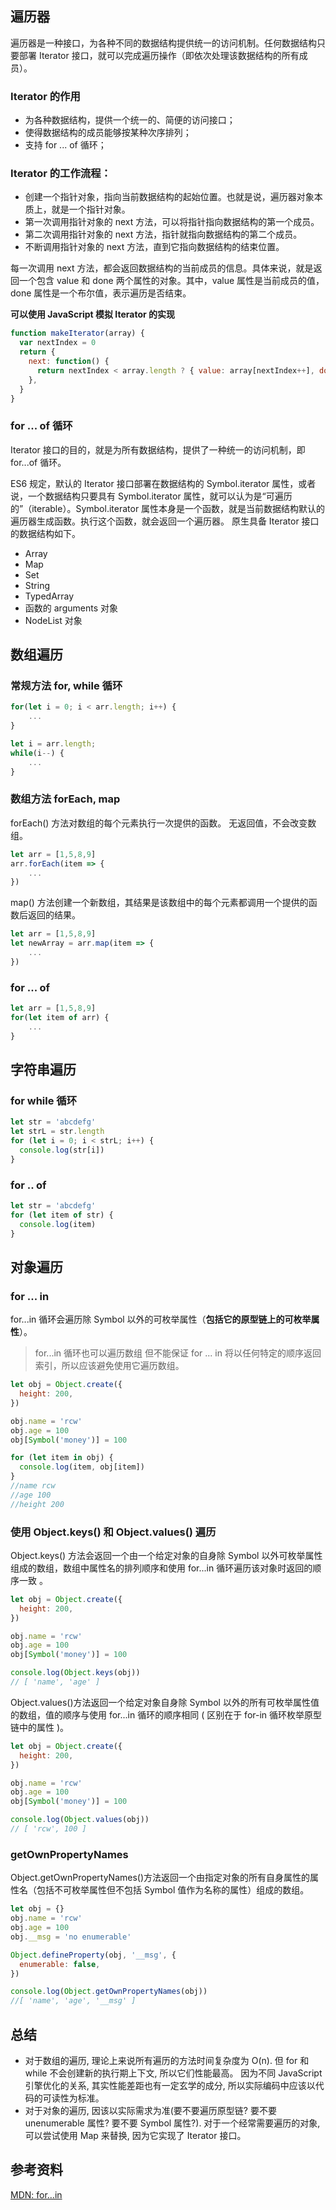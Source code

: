 ## 遍历器

遍历器是一种接口，为各种不同的数据结构提供统一的访问机制。任何数据结构只要部署 Iterator 接口，就可以完成遍历操作（即依次处理该数据结构的所有成员）。

### Iterator 的作用

- 为各种数据结构，提供一个统一的、简便的访问接口；
- 使得数据结构的成员能够按某种次序排列；
- 支持 for ... of 循环；

### Iterator 的工作流程：

- 创建一个指针对象，指向当前数据结构的起始位置。也就是说，遍历器对象本质上，就是一个指针对象。
- 第一次调用指针对象的 next 方法，可以将指针指向数据结构的第一个成员。
- 第二次调用指针对象的 next 方法，指针就指向数据结构的第二个成员。
- 不断调用指针对象的 next 方法，直到它指向数据结构的结束位置。

每一次调用 next 方法，都会返回数据结构的当前成员的信息。具体来说，就是返回一个包含 value 和 done 两个属性的对象。其中，value 属性是当前成员的值，done 属性是一个布尔值，表示遍历是否结束。

**可以使用 JavaScript 模拟 Iterator 的实现**

```js
function makeIterator(array) {
  var nextIndex = 0
  return {
    next: function() {
      return nextIndex < array.length ? { value: array[nextIndex++], done: false } : { done: true }
    },
  }
}
```

### for ... of 循环

Iterator 接口的目的，就是为所有数据结构，提供了一种统一的访问机制，即 for...of 循环。

ES6 规定，默认的 Iterator 接口部署在数据结构的 Symbol.iterator 属性，或者说，一个数据结构只要具有 Symbol.iterator 属性，就可以认为是“可遍历的”（iterable）。Symbol.iterator 属性本身是一个函数，就是当前数据结构默认的遍历器生成函数。执行这个函数，就会返回一个遍历器。
原生具备 Iterator 接口的数据结构如下。

- Array
- Map
- Set
- String
- TypedArray
- 函数的 arguments 对象
- NodeList 对象

## 数组遍历

### 常规方法 for, while 循环

```js
for(let i = 0; i < arr.length; i++) {
    ...
}
```

```js
let i = arr.length;
while(i--) {
    ...
}
```

### 数组方法 forEach, map

forEach() 方法对数组的每个元素执行一次提供的函数。
无返回值，不会改变数组。

```js
let arr = [1,5,8,9]
arr.forEach(item => {
    ...
})
```

map() 方法创建一个新数组，其结果是该数组中的每个元素都调用一个提供的函数后返回的结果。

```js
let arr = [1,5,8,9]
let newArray = arr.map(item => {
    ...
})
```

### for ... of

```js
let arr = [1,5,8,9]
for(let item of arr) {
    ...
}
```

## 字符串遍历

### for while 循环

```js
let str = 'abcdefg'
let strL = str.length
for (let i = 0; i < strL; i++) {
  console.log(str[i])
}
```

### for .. of

```js
let str = 'abcdefg'
for (let item of str) {
  console.log(item)
}
```

## 对象遍历

### for ... in

for...in 循环会遍历除 Symbol 以外的可枚举属性（**包括它的原型链上的可枚举属性**）。

> for...in 循环也可以遍历数组
> 但不能保证 for ... in 将以任何特定的顺序返回索引，所以应该避免使用它遍历数组。

```js
let obj = Object.create({
  height: 200,
})

obj.name = 'rcw'
obj.age = 100
obj[Symbol('money')] = 100

for (let item in obj) {
  console.log(item, obj[item])
}
//name rcw
//age 100
//height 200
```

### 使用 Object.keys() 和 Object.values() 遍历

Object.keys() 方法会返回一个由一个给定对象的自身除 Symbol 以外可枚举属性组成的数组，数组中属性名的排列顺序和使用 for...in 循环遍历该对象时返回的顺序一致 。

```js
let obj = Object.create({
  height: 200,
})

obj.name = 'rcw'
obj.age = 100
obj[Symbol('money')] = 100

console.log(Object.keys(obj))
// [ 'name', 'age' ]
```

Object.values()方法返回一个给定对象自身除 Symbol 以外的所有可枚举属性值的数组，值的顺序与使用 for...in 循环的顺序相同 ( 区别在于 for-in 循环枚举原型链中的属性 )。

```js
let obj = Object.create({
  height: 200,
})

obj.name = 'rcw'
obj.age = 100
obj[Symbol('money')] = 100

console.log(Object.values(obj))
// [ 'rcw', 100 ]
```

### getOwnPropertyNames

Object.getOwnPropertyNames()方法返回一个由指定对象的所有自身属性的属性名（包括不可枚举属性但不包括 Symbol 值作为名称的属性）组成的数组。

```js
let obj = {}
obj.name = 'rcw'
obj.age = 100
obj.__msg = 'no enumerable'

Object.defineProperty(obj, '__msg', {
  enumerable: false,
})

console.log(Object.getOwnPropertyNames(obj))
//[ 'name', 'age', '__msg' ]
```

## 总结

- 对于数组的遍历, 理论上来说所有遍历的方法时间复杂度为 O(n).
  但 for 和 while 不会创建新的执行期上下文, 所以它们性能最高。
  因为不同 JavaScript 引擎优化的关系, 其实性能差距也有一定玄学的成分, 所以实际编码中应该以代码的可读性为标准。
- 对于对象的遍历, 因该以实际需求为准(要不要遍历原型链? 要不要 unenumerable 属性? 要不要 Symbol 属性?).
  对于一个经常需要遍历的对象, 可以尝试使用 Map 来替换, 因为它实现了 Iterator 接口。

## 参考资料

[MDN: for...in](https://developer.mozilla.org/zh-CN/docs/Web/JavaScript/Reference/Statements/for...in)
